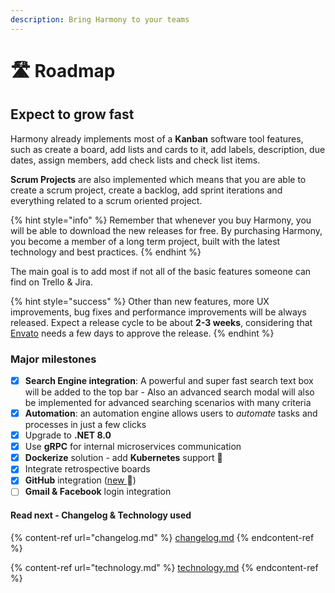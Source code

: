 ```yaml
---
description: Bring Harmony to your teams
---
```


# 🛣️ Roadmap

## Expect to grow fast

Harmony already implements most of a **Kanban** software tool features, such as create a board, add lists and cards to it, add labels, description, due dates, assign members, add check lists and check list items.

**Scrum Projects** are also implemented which means that you are able to create a scrum project, create a backlog, add sprint iterations and everything related to a scrum oriented project.

{% hint style="info" %}
Remember that whenever you buy Harmony, you will be able to download the new releases for free. By purchasing Harmony, you become a member of a long term project, built with the latest technology and best practices.&#x20;
{% endhint %}

The main goal is to add most if not all of the basic features someone can find on Trello & Jira.&#x20;

{% hint style="success" %}
Other than new features, more UX improvements, bug fixes and performance improvements will be always released. Expect a release cycle to be about **2-3 weeks**, considering that [Envato](https://codecanyon.net/item/harmony-project-management-tool/49138488) needs a few days to approve the release.
{% endhint %}

### Major milestones

* [x] **Search Engine integration**: A powerful and super fast search text box will be added to the top bar - Also an advanced search modal will also be implemented for advanced searching scenarios with many criteria
* [x] **Automation**: an automation engine allows users to _automate_ tasks and processes in just a few clicks
* [x] Upgrade to **.NET 8.0**&#x20;
* [x] Use **gRPC** for internal microservices communication
* [x] **Dockerize** solution - add **Kubernetes** support :whale:&#x20;
* [x] Integrate retrospective boards&#x20;
* [x] **GitHub** integration ([new ](changelog.md#version-2.10):rocket:)
* [ ] **Gmail & Facebook** login integration

#### Read next - Changelog & Technology used

{% content-ref url="changelog.md" %}
[changelog.md](changelog.md)
{% endcontent-ref %}

{% content-ref url="technology.md" %}
[technology.md](technology.md)
{% endcontent-ref %}
